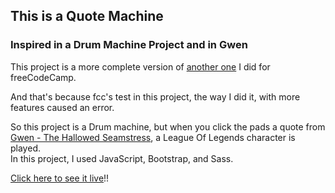 ## This is a Quote Machine  
### Inspired in a Drum Machine Project and in Gwen

This project is a more complete version of [another one](https://github.com/jvitoralb/Drum-Machine-FCC) I did for freeCodeCamp.

And that's because fcc's test in this project, the way I did it, with more features caused an error.

So this project is a Drum machine, but when you click the pads a quote from [Gwen - The Hallowed Seamstress](https://www.leagueoflegends.com/en-us/champions/gwen/#:~:text=Gwen%20hurls%20a%20needle%20that,to%20unlock%20the%20next%20one.), a League Of Legends character is played.  
In this project, I used JavaScript, Bootstrap, and Sass.

[Click here to see it live](https://jvitoralb.github.io/Gwen-QuotesMach/)!!